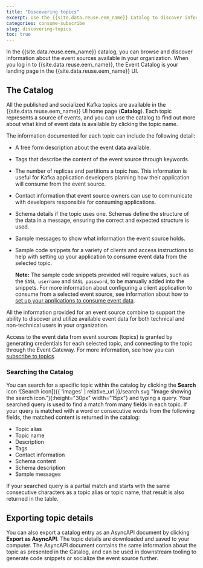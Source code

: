```yaml
---
title: "Discovering topics"
excerpt: Use the {{site.data.reuse.eem_name}} Catalog to discover information about the available event sources and the event data they provide, so that you can choose the ones you want to use in your applications and flows."
categories: consume-subscribe
slug: discovering-topics
toc: true
---
```


In the {{site.data.reuse.eem_name}} catalog, you can browse and discover information about the event sources available in your organization. When you log in to {{site.data.reuse.eem_name}}, the Event Catalog is your landing page in the {{site.data.reuse.eem_name}} UI.

## The Catalog

All the published and socialized Kafka topics are available in the {{site.data.reuse.eem_name}} UI home page (**Catalog**). Each topic represents a source of events, and you can use the catalog to find out more about what kind of event data is available by clicking the topic name.

The information documented for each topic can include the following detail:
- A free form description about the event data available.
- Tags that describe the content of the event source through keywords.
- The number of replicas and partitions a topic has. This information is useful for Kafka application developers planning how their application will consume from the event source.
- Contact information that event source owners can use to communicate with developers responsible for consuming applications.
- Schema details if the topic uses one. Schemas define the structure of the data in a message, ensuring the correct and expected structure is used.
- Sample messages to show what information the event source holds.
- Sample code snippets for a variety of clients and access instructions to help with setting up your application to consume event data from the selected topic.

  **Note:** The sample code snippets provided will require values, such as the `SASL username` and `SASL password`, to be manually added into the snippets. For more information about configuring a client application to consume from a selected event source, see information about how to [set up your applications to consume event data](../setting-your-application-to-consume).

All the information provided for an event source combine to support the ability to discover and utilize available event data for both technical and non-technical users in your organization.

Access to the event data from event sources (topics) is granted by generating credentials for each selected topic, and connecting to the topic through the Event Gateway. For more information, see how you can [subscribe to topics](../subscribing-to-topics).

### Searching the Catalog

You can search for a specific topic within the catalog by clicking the **Search** icon ![Search icon]({{ 'images' | relative_url }}/search.svg "Image showing the search icon."){:height="30px" width="15px"} and typing a query. Your searched query is used to find a match from many fields in each topic. If your query is matched with a word or consecutive words from the following fields, the matched content is returned in the catalog:

- Topic alias
- Topic name
- Description
- Tags
- Contact information
- Schema content
- Schema description
- Sample messages

If your searched query is a partial match and starts with the same consecutive characters as a topic alias or topic name, that result is also returned in the table.

## Exporting topic details

You can also export a catalog entry as an AsyncAPI document by clicking **Export as AsyncAPI**. The topic details are downloaded and saved to your computer. The AsyncAPI document contains the same information about the topic as presented in the Catalog, and can be used in downstream tooling to generate code snippets or socialize the event source further.
